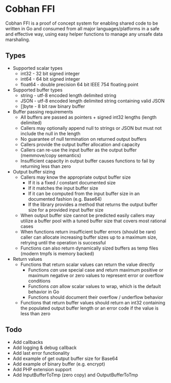 # Cobhan FFI

Cobhan FFI is a proof of concept system for enabling shared code to be written in Go and consumed from all major languages/platforms in a safe and effective way, using easy helper functions to manage any unsafe data marshaling.

## Types

* Supported scalar types
   * int32 - 32 bit signed integer
   * int64 - 64 bit signed integer
   * float64 - double precision 64 bit IEEE 754 floating point
* Supported buffer types
   * string - utf-8 encoded length delimited string
   * JSON - utf-8 encoded length delimited string containing valid JSON
   * []byte - 8 bit raw binary buffer
* Buffer passing requirements
   * All buffers are passed as pointers + signed int32 lengths (length delimited)
   * Callers may optionally append null to strings or JSON but must not include the null in the length
   * No guarantee of null termination on returned output buffers
   * Callers provide the output buffer allocation and capacity
   * Callers can re-use the input buffer as the output buffer (memmove/copy semantics)
   * Insufficient capacity in output buffer causes functions to fail by returning less than zero
* Output buffer sizing
   * Callers may know the appropriate output buffer size
       * If it is a fixed / constant documented size
       * If it matches the input buffer size
       * If it can be computed from the input buffer size in an documented fashion (e.g. Base64)
       * If the library provides a method that returns the output buffer size for a provided input buffer size
   * When output buffer size cannot be predicted easily callers may utilize a buffer pool with a tuned
       buffer size that covers most rational cases
  * When functions return insufficient buffer errors (should be rare) caller can allocate increasing buffer
       sizes up to a maximum size, retrying until the operation is successful
  * Functions can also return dynamically sized buffers as temp files (modern tmpfs is memory backed)
* Return values
   * Functions that return scalar values can return the value directly
       * Functions *can* use special case and return maximum positive or maximum negative or zero values to
           represent error or overflow conditions
       * Functions *can* allow scalar values to wrap, which is the default behavior in Go
       * Functions should document their overflow / underflow behavior
   * Functions that return buffer values should return an int32 containing the populated output buffer length or
       an error code if the value is less than zero

## Todo

* Add callbacks
* Add logging & debug callback
* Add last error functionality
* Add example of get output buffer size for Base64
* Add example of binary buffer (e.g. encrypt)
* Add PHP extension support
* Add InputBufferToTmp (zero copy) and OutputBufferToTmp

